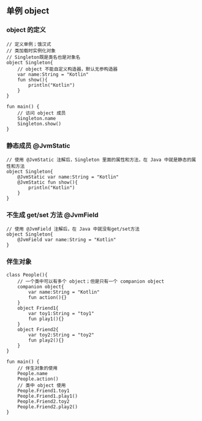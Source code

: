 ## 单例 object

### object 的定义

    // 定义单例；饿汉式
    // 类加载时实例化对象
    // Singleton既是类名也是对象名
    object Singleton{
    	// object 不能自定义构造器，默认无参构造器
        var name:String = "Kotlin"
        fun show(){
            println("Kotlin")
        }
    }

    fun main() {
        // 访问 object 成员
        Singleton.name
        Singleton.show()
    }

### 静态成员 @JvmStatic

    // 使用 @JvmStatic 注解后，Singleton 里面的属性和方法，在 Java 中就是静态的属性和方法
    object Singleton{
        @JvmStatic var name:String = "Kotlin"
        @JvmStatic fun show(){
            println("Kotlin")
        }
    }

### 不生成 get/set 方法 @JvmField

    // 使用 @JvmField 注解后，在 Java 中就没有get/set方法
    object Singleton{
        @JvmField var name:String = "Kotlin"
    }

### 伴生对象

    class People(){
        // 一个类中可以有多个 object；但是只有一个 companion object
        companion object{
            var name:String = "Kotlin"
            fun action(){}
        }
        object Friend1{
            var toy1:String = "toy1"
            fun play1(){}
        }
        object Friend2{
            var toy2:String = "toy2"
            fun play2(){}
        }
    }

    fun main() {
        // 伴生对象的使用
        People.name
        People.action()
        // 类中 object 使用
        People.Friend1.toy1
        People.Friend1.play1()
        People.Friend2.toy2
        People.Friend2.play2()
    }
